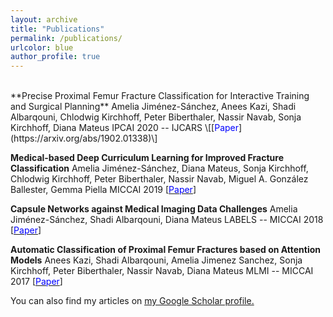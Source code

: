 ```yaml
---
layout: archive
title: "Publications"
permalink: /publications/
urlcolor: blue
author_profile: true
---
```


<br/>
**Precise Proximal Femur Fracture Classification for Interactive Training and Surgical Planning**   
Amelia Jiménez-Sánchez, Anees Kazi, Shadi Albarqouni, Chlodwig Kirchhoff, Peter Biberthaler, Nassir Navab, Sonja Kirchhoff, Diana Mateus
IPCAI 2020 -- IJCARS \[[<span style="color:blue">Paper</span>](https://arxiv.org/abs/1902.01338)\]  

**Medical-based Deep Curriculum Learning for Improved Fracture Classification**
Amelia Jiménez-Sánchez, Diana Mateus, Sonja Kirchhoff, Chlodwig Kirchhoff, Peter Biberthaler, Nassir Navab, Miguel A. González Ballester, Gemma Piella
MICCAI 2019 \[[<span style="color:blue">Paper</span>](https://arxiv.org/abs/2004.00482)\]  

**Capsule Networks against Medical Imaging Data Challenges**
Amelia Jiménez-Sánchez, Shadi Albarqouni, Diana Mateus
LABELS -- MICCAI 2018 \[[<span style="color:blue">Paper</span>](https://arxiv.org/abs/1807.07559)\] 

**Automatic Classification of Proximal Femur Fractures based on Attention Models**
Anees Kazi, Shadi Albarqouni, Amelia Jimenez Sanchez, Sonja Kirchhoff, Peter Biberthaler, Nassir Navab, Diana Mateus
MLMI -- MICCAI 2017 \[[<span style="color:blue">Paper</span>](https://link.springer.com/chapter/10.1007/978-3-319-67389-9_9)\] 

You can also find my articles on <u><a href="https://scholar.google.com/citations?user=2xeIA9sAAAAJ&hl">my Google Scholar profile</a>.</u>
